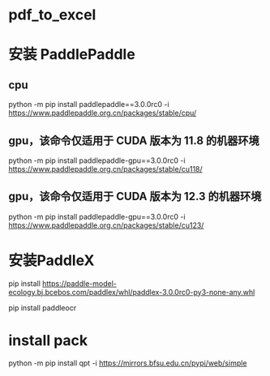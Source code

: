 # pdf_to_excel

# 安装 PaddlePaddle

## cpu
python -m pip install paddlepaddle==3.0.0rc0 -i https://www.paddlepaddle.org.cn/packages/stable/cpu/

## gpu，该命令仅适用于 CUDA 版本为 11.8 的机器环境
python -m pip install paddlepaddle-gpu==3.0.0rc0 -i https://www.paddlepaddle.org.cn/packages/stable/cu118/

## gpu，该命令仅适用于 CUDA 版本为 12.3 的机器环境
python -m pip install paddlepaddle-gpu==3.0.0rc0 -i https://www.paddlepaddle.org.cn/packages/stable/cu123/


# 安装PaddleX
pip install https://paddle-model-ecology.bj.bcebos.com/paddlex/whl/paddlex-3.0.0rc0-py3-none-any.whl


pip install paddleocr

# install pack

python -m pip install qpt -i https://mirrors.bfsu.edu.cn/pypi/web/simple
